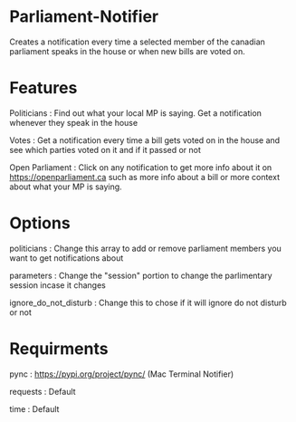 # Parliament-Notifier
Creates a notification every time a selected member of the canadian parliament speaks in the house or when new bills are voted on.

# Features
Politicians : Find out what your local MP is saying. Get a notification whenever they speak in the house

Votes : Get a notification every time a bill gets voted on in the house and see which parties voted on it and if it passed or not

Open Parliament : Click on any notification to get more info about it on https://openparliament.ca such as more info about a bill or more context about what your MP is saying.

# Options
politicians : Change this array to add or remove parliament members you want to get notifications about

parameters : Change the "session" portion to change the parlimentary session incase it changes

ignore_do_not_disturb : Change this to chose if it will ignore do not disturb or not

# Requirments

pync : https://pypi.org/project/pync/ (Mac Terminal Notifier)

requests : Default

time : Default
